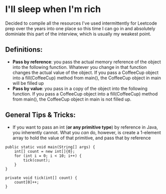 # I'll sleep when I'm rich
Decided to compile all the resources I've used intermittently for Leetcode prep over the years into one place so this time I can go in and absolutely dominiate this part of the interview, which is usually my weakest point.

## Definitions:
* **Pass by reference**: you pass the actual memory reference of the object into the following function. Whatever you change in that function changes the actual value of the object. If you pass a CoffeeCup object into a fill(CoffeeCup) method from main(), the CoffeeCup object in main will be filled up
* **Pass by value**: you pass in a copy of the object into the following function. If you pass a CoffeeCup object into a fill(CoffeeCup) method from main(), the CoffeeCup object in main is not filled up.

## General Tips & Tricks:
* If you want to pass an int (**or any primitive type**) by reference in Java, you inherently cannot. What you *can* do, however, is create a 1-element array to hold the value of that primitive, and pass that by reference

```
public static void main(String[] args) {
    int[] count = new int[]{0};
    for (int i = 0; i < 10; i++) {
        tick(count);
    }
}

private void tick(int[] count) {
    count[0]++;
}
```
